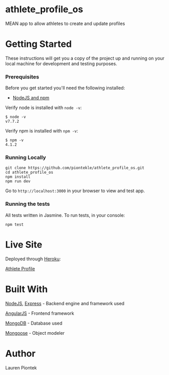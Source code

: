 # athlete_profile_os
MEAN app to allow athletes to create and update profiles

# Getting Started
These instructions will get you a copy of the project up and running on your local machine for development and testing purposes.

### Prerequisites
Before you get started you'll need the following installed:
- [NodeJS and npm](https://nodejs.org/en/)

Verify node is installed with `node -v`:

```
$ node -v
v7.7.2
```

Verify npm is installed with `npm -v`:

```
$ npm -v
4.1.2
```

### Running Locally
```
git clone https://github.com/piontekle/athlete_profile_os.git
cd athlete_profile_os
npm install
npm run dev
```

Go to `http://localhost:3000` in your browser to view and test app.

### Running the tests
All tests written in Jasmine. To run tests, in your console:

```
npm test
```

# Live Site
Deployed through [Heroku](www.heroku.com):

[Athlete Profile](https://athlete-profile-os.herokuapp.com/)

# Built With
[NodeJS](https://nodejs.org/en/), [Express](https://expressjs.com/) - Backend engine and framework used

[AngularJS](https://angularjs.org/) - Frontend framework

[MongoDB](https://www.mongodb.com/) - Database used

[Mongoose](https://mongoosejs.com/docs/) - Object modeler

# Author
Lauren Piontek
